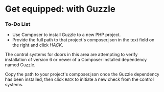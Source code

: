 # Get equipped: with Guzzle

<div class="aside">
<h3>To-Do List</h3>
<ul>
  <li>Use Composer to install Guzzle to a new PHP project.</li>
  <li>Provide the full path to that project's composer.json in the text field on the right and click <em>HACK</em>.
</ul>
</div>

The control systems for doors in this area are attempting to verify installation of version 6 or newer of a Composer installed dependency named Guzzle.

Copy the path to your project's composer.json once the Guzzle dependency has been installed, then click `HACK` to initiate a new check from the control systems.
